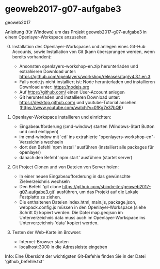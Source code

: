 # geoweb2017-g07-aufgabe3
geoweb2017

Anleitung (für Windows) um das Projekt geoweb2017-g07-aufgabe3
in einem Openlayer-Workspace anzusehen.

0. Installation des Openlayer-Workspaces und anlegen eines Git-Hub Accounts,
   sowie Installation von Git (kann übersprungen werden, wenn bereits vorhanden):
   - Ansonsten openlayers-workshop-en.zip herunterladen und extrahieren
     Download unter: https://github.com/openlayers/workshop/releases/tag/v4.3.1.en.3
   - Falls node.js nicht installiert ist: Node herunterladen und installieren
     Download unter: https://nodejs.org
   - Auf https://github.com/ einen User-Account anlegen
   - Git herunterladen und installieren
     Download unter: https://desktop.github.com/ und youtube-Tutorial ansehen (https://www.youtube.com/watch?v=0fKg7e37bQE)

1. Openlayer-Workspace installieren und einrichten:
   - Eingabeaufforderung (cmd-window) starten (Windows-Start Button und cmd eintippen)
   - im cmd-window mit 'cd' ins extrahierte "openlayers-workshop-en"-Verzeichnis wechseln
   - dort den Befehl 'npm install' ausführen (installiert alle packages für openlayer)
   - danach den Befehl 'npm start' ausführen (startet server)
2. Git Project Clonen und von Dateien von Server holen:
   - In einer neuen Eingabeaufforderung in das gewünschte Zielverzeichnis wechseln
   - Den Befehl 'git clone https://github.com/sbindreiter/geoweb2017-g07-aufgabe3.git'
     ausführen, um das Projekt auf die Lokale Festplatte zu ziehen.
   - Die enthaltenen Dateien index.html, main.js, package.json, webpack.config.js müssen in den Openlayer-Workspace
     (siehe Schritt 0) kopiert werden. Die Datei map.geojson im Unterverzeichnis data muss auch im Openlayer-Workspace ins Unterverzeichnis 'data' kopiert werden.
3. Testen der Web-Karte im Browser:
   - Internet-Browser starten
   - localhost:3000 in die Adressleiste eingeben

Info: Eine Übersicht der wichtigsten Git-Befehle finden Sie in der Datei 'github_befehle.txt'
